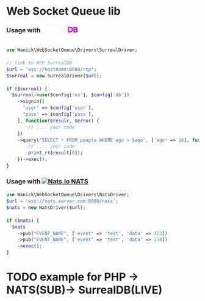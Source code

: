 # Web Socket Queue lib

<h3>
    Usage with <a href="https://surrealdb.com#gh-dark-mode-only" target="_blank">
        <img src="https://raw.githubusercontent.com/surrealdb/surrealdb/main/img/white/text.svg" height="15" alt="SurrealDB">
    </a>
</h3>

```php

use Wanick\WebSocketQueue\Drivers\SurrealDriver;

// link to RCP SurrealDB
$url = 'wss://hostname:8080/rcp';
$surreal = new SurrealDriver($url);

if ($surreal) {
  $surreal->use($config['ns'], $config['db'])
    ->signin([
      "user" => $config['user'],
      "pass" => $config['pass'],
    ], function($resulr, $error) {
        // .... your code 
    })
    ->query('SELECT * FROM people WHERE ago > $ago', ['ago' => 18], function($result, $error) {
        // .... your code
        print_r($result[0]);
    })->exec();
}

```

<h3>
    Usage with <a href="https://nats.io" target="_blank">
        <img src="https://www.gitbook.com/cdn-cgi/image/width=12,dpr=2,height=12,fit=contain,format=auto/https%3A%2F%2F683899388-files.gitbook.io%2F~%2Ffiles%2Fv0%2Fb%2Fgitbook-legacy-files%2Fo%2Fspaces%252F-LqMYcZML1bsXrN3Ezg0%252Favatar.png%3Fgeneration%3D1571848018902627%26alt%3Dmedia" alt="Nats.io"> NATS
    </a>
</h3>

```php
use Wanick\WebSocketQueue\Drivers\NatsDriver;
$url = 'wss://nats.server.com:8080/nats';
$nats = new NatsDriver($url);

if ($nats) {
  $nats
    ->pub("EVENT_NAME", ['event' => 'test', 'data' => 123])
    ->pub("EVENT_NAME", ['event' => 'test', 'data' => 234])
    ->exec();
}
```

# TODO example  for PHP -> NATS(SUB)-> SurrealDB(LIVE)
